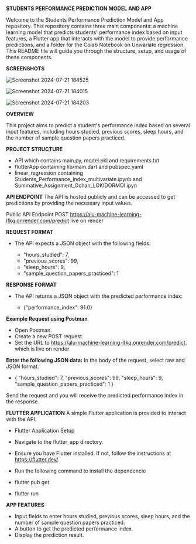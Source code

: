 **STUDENTS PERFORMANCE PREDICTION MODEL AND APP**


Welcome to the Students Performance Prediction Model and App repository. This repository contains three main components: a machine learning model that predicts students' performance index based on input features, a Flutter app that interacts with the model to provide performance predictions, and a folder for the Colab Notebook on Univariate regression. This README file will guide you through the structure, setup, and usage of these components.

**SCREENSHOTS**

![Screenshot 2024-07-21 184525](https://github.com/user-attachments/assets/9ce10869-917f-43f7-a33e-6f300cb0cebd)

![Screenshot 2024-07-21 184015](https://github.com/user-attachments/assets/7d6e5ec1-0af8-4d15-b107-d0e51523a101)


![Screenshot 2024-07-21 184203](https://github.com/user-attachments/assets/f3e4ac2b-e17f-4a5b-920c-d9a538b4aae8)


**OVERVIEW**

This project aims to predict a student's performance index based on several input features, including hours studied, previous scores, sleep hours, and the number of sample question papers practiced.

**PROJECT STRUCTURE**

- API which contains main.py, model.pkl and requirements.txt
- flutterApp containing lib/main.dart and pubspec.yaml 
- linear_regression containing Students_Performance_Index_multivariate.ipynb and 
 Summative_Assignment_Ochan_LOKIDORMOI.ipyn
    


**API ENDPOINT**
The API is hosted publicly and can be accessed to get predictions by providing the necessary input values.

Public API Endpoint
POST https://alu-machine-learning-lfkq.onrender.com/predict live on render

**REQUEST FORMAT**
- The API expects a JSON object with the following fields:


   - "hours_studied": 7,
   -  "previous_scores": 99,
    - "sleep_hours": 9,
    - "sample_question_papers_practiced": 1



**RESPONSE FORMAT**
- The API returns a JSON object with the predicted performance index:

   - {"performance_index": 91.0}


**Example Request using Postman**
- Open Postman.
- Create a new POST request.
- Set the URL to https://alu-machine-learning-lfkq.onrender.com/predict. which is live on render

**Enter the following JSON data:**
In the body of the request, select raw and JSON format.
- {
    "hours_studied": 7,
    "previous_scores": 99,
    "sleep_hours": 9,
    "sample_question_papers_practiced": 1
}

Send the request and you will receive the predicted performance index in the response.

**FLUTTER APPLICATION**
A simple Flutter application is provided to interact with the API.

- Flutter Application Setup
- Navigate to the flutter_app directory.
- Ensure you have Flutter installed. If not, follow the instructions at https://flutter.dev/.
- Run the following command to install the dependencie

- flutter pub get
- flutter run

**APP FEATURES**
- Input fields to enter hours studied, previous scores, sleep hours, and the number of sample question papers practiced.
- A button to get the predicted performance index.
- Display the prediction result.
  




